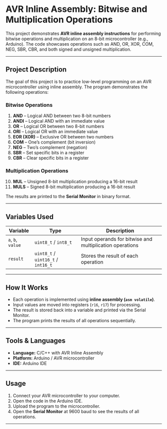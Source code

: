 # AVR Inline Assembly: Bitwise and Multiplication Operations

This project demonstrates **AVR inline assembly instructions** for performing bitwise operations and multiplication on an 8-bit microcontroller (e.g., Arduino). The code showcases operations such as AND, OR, XOR, COM, NEG, SBR, CBR, and both signed and unsigned multiplication.

---

## Project Description
The goal of this project is to practice low-level programming on an AVR microcontroller using inline assembly. The program demonstrates the following operations:

### **Bitwise Operations**
1. **AND** – Logical AND between two 8-bit numbers  
2. **ANDI** – Logical AND with an immediate value  
3. **OR** – Logical OR between two 8-bit numbers  
4. **ORI** – Logical OR with an immediate value  
5. **EOR (XOR)** – Exclusive OR between two numbers  
6. **COM** – One’s complement (bit inversion)  
7. **NEG** – Two’s complement (negation)  
8. **SBR** – Set specific bits in a register  
9. **CBR** – Clear specific bits in a register  

### **Multiplication Operations**
10. **MUL** – Unsigned 8-bit multiplication producing a 16-bit result  
11. **MULS** – Signed 8-bit multiplication producing a 16-bit result  

The results are printed to the **Serial Monitor** in binary format.

---

## Variables Used
| Variable | Type | Description |
|----------|------|-------------|
| `a`, `b`, `value` | `uint8_t` / `int8_t` | Input operands for bitwise and multiplication operations |
| `result` | `uint8_t` / `uint16_t` / `int16_t` | Stores the result of each operation |

---

## How It Works
- Each operation is implemented using **inline assembly (`asm volatile`)**.  
- Input values are moved into registers (`r16`, `r17`) for processing.  
- The result is stored back into a variable and printed via the Serial Monitor.  
- The program prints the results of all operations sequentially.

---

## Tools & Languages
- **Language:** C/C++ with AVR Inline Assembly  
- **Platform:** Arduino / AVR microcontroller  
- **IDE:** Arduino IDE  

---

## Usage
1. Connect your AVR microcontroller to your computer.  
2. Open the code in the Arduino IDE.  
3. Upload the program to the microcontroller.  
4. Open the **Serial Monitor** at 9600 baud to see the results of all operations.  

---

